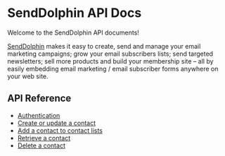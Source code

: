 # SendDolphin API Docs

Welcome to the SendDolphin API documents!

[SendDolphin](https://senddolphin.com/?utm_source=github-docs&utm_content=home) makes it easy to create, send and manage your email marketing campaigns; grow your email subscribers lists; send targeted newsletters; sell more products and build your membership site – all by easily embedding email marketing / email subscriber forms anywhere on your web site.

## API Reference
* [Authentication](/docs/SendDolphin/API/authentication)
* [Create or update a contact](/docs/SendDolphin/API/contact-upsert)
* [Add a contact to contact lists](/docs/SendDolphin/API/contact-add-to-list)
* [Retrieve a contact](/docs/SendDolphin/API/contact-retrieve)
* [Delete a contact](/docs/SendDolphin/API/contact-delete)